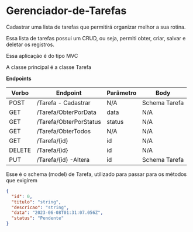# Gerenciador-de-Tarefas

Cadastrar uma lista de tarefas que permitirá organizar melhor a sua rotina.

Essa lista de tarefas possui um CRUD, ou seja, permiti obter, criar, salvar e deletar os registros.

Essa aplicação é do tipo MVC

A classe principal é a classe Tarefa



**Endpoints**


| Verbo  | Endpoint                | Parâmetro | Body          |
|--------|-------------------------|-----------|---------------|
| POST   | /Tarefa - Cadastrar     | N/A       | Schema Tarefa |
| GET    |/Tarefa/ObterPorData     | data      | N/A           |
| GET    | /Tarefa/ObterPorStatus  | status    | N/A           |
| GET    | /Tarefa/ObterTodos      | N/A       | N/A           |
| GET    |  /Tarefa/{id}           | id        | N/A           |
| DELETE | /Tarefa/{id}            | id        | N/A           |
| PUT    | /Tarefa/{id} -Altera    | id        | Schema Tarefa |

Esse é o schema (model) de Tarefa, utilizado para passar para os métodos que exigirem

```json
{
  "id": 0,
  "titulo": "string",
  "descricao": "string",
  "data": "2023-06-08T01:31:07.056Z",
  "status": "Pendente"
}


